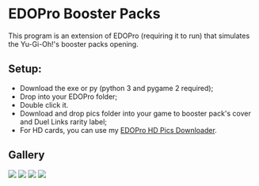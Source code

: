 # EDOPro Booster Packs

This program is an extension of EDOPro (requiring it to run) that simulates the Yu-Gi-Oh!'s booster packs opening.

## Setup:
- Download the exe or py (python 3 and pygame 2 required);
- Drop into your EDOPro folder;
- Double click it.
- Download and drop pics folder into your game to booster pack's cover and Duel Links rarity label;
- For HD cards, you can use my [EDOPro HD Pics Downloader](https://github.com/AlexsanderRST/EDOPro-HD-Pics-Downloader).

## Gallery
![](https://i.ibb.co/syBHSsP/print-1.png)
![](https://i.ibb.co/jwSW5F4/print-3.png)
![](https://i.ibb.co/hY0mB2R/print-5.png)
![](https://i.ibb.co/2hLhP0C/print-4.png)

